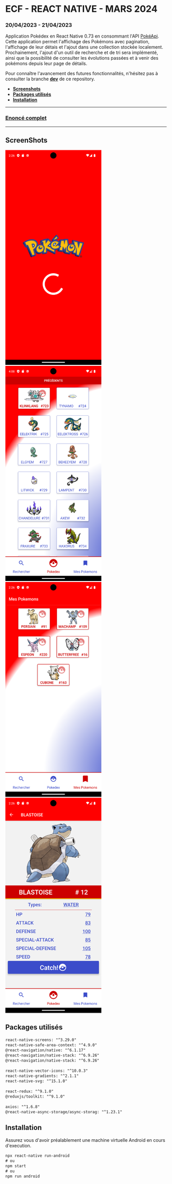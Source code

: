 # ECF - REACT NATIVE - MARS 2024
### 20/04/2023 - 21/04/2023

Application Pokédex en React Native 0.73 en consommant l'API [PokéApi](https://pokeapi.co/).  
Cette application permet l'affichage des Pokémons avec pagination, l'affichage de leur détais et l'ajout dans une collection stockée localement.  
Prochainement, l'ajout d'un outil de recherche et de tri sera implémenté, ainsi que la possibilité de consulter les évolutions passées et à venir des pokémons depuis leur page de détails.  

Pour connaître l'avancement des futures fonctionnalités, n'hésitez pas à consulter la branche **[dev](https://github.com/FrancoisDoue/m2i_ecf_mars/tree/dev)** de ce repository.

- **[Screenshots](#screenshots)**
- **[Packages utilisés](#packages)**
- **[Installation](#installation)**
---
### **[Enoncé complet](docs/sujet-ecf-20-03-24.md)**

---

## <a id='screenshots'></a>ScreenShots
<img src="docs/Screenshot_1711031164.png" alt="Chargement" width="300"/>
<img src="docs/Screenshot_1711037304.png" alt="Liste des Pokémons" width="300"/>
<img src="docs/Screenshot_1711031185.png" alt="Collection de Pokémons" width="300"/>
<img src="docs/Screenshot_1711031211.png" alt="Détails d'un Pokémon" width="300"/>

## <a id='packages'></a>Packages utilisés
```shell
react-native-screens: "^3.29.0"
react-native-safe-area-context: "^4.9.0"
@react-navigation/native: "^6.1.17"
@react-navigation/native-stack: "^6.9.26"
@react-navigation/native-stack: "^6.9.26"

react-native-vector-icons: "^10.0.3"
react-native-gradients: "^2.1.1"
react-native-svg: "^15.1.0"

react-redux: "^9.1.0"
@reduxjs/toolkit: "^9.1.0"

axios: "^1.6.8"
@react-native-async-storage/async-storag: "^1.23.1"
```

## <a id='installation'></a>Installation
Assurez vous d'avoir préalablement une machine virtuelle Android en cours d'execution.

```shell 
npx react-native run-android
# ou
npm start
# ou
npm run android
```

